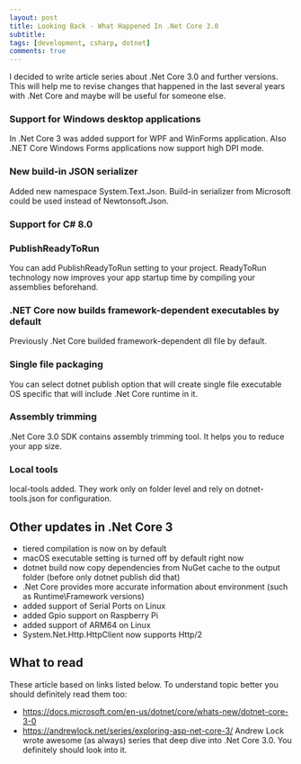 ```yaml
---
layout: post
title: Looking Back - What Happened In .Net Core 3.0
subtitle: 
tags: [development, csharp, dotnet]
comments: true
---
```


I decided to write article series about .Net Core 3.0 and further versions. This will help me to revise changes that happened in the last several years with .Net Core and maybe will be useful for someone else.

### Support for Windows desktop applications

In .Net Core 3 was added support for WPF and WinForms application. Also .NET Core Windows Forms applications now support high DPI mode.

### New build-in JSON serializer

Added new namespace System.Text.Json. Build-in serializer from Microsoft could be used instead of Newtonsoft.Json.

### Support for C# 8.0

### PublishReadyToRun

You can add PublishReadyToRun setting to your project. ReadyToRun technology now improves your app startup time by compiling your assemblies beforehand.

### .NET Core now builds framework-dependent executables by default

Previously .Net Core builded framework-dependent dll file by default.

### Single file packaging

You can select dotnet publish option that will create single file executable OS specific that will include .Net Core runtime in it.

### Assembly trimming

.Net Core 3.0 SDK contains assembly trimming tool. It helps you to reduce your app size.

### Local tools

local-tools added. They work only on folder level and rely on dotnet-tools.json for configuration.

## Other updates in .Net Core 3

- tiered compilation is now on by default
- macOS executable setting is turned off by default right now
- dotnet build now copy dependencies from NuGet cache to the output folder (before only dotnet publish did that)
- .Net Core provides more accurate information about environment (such as Runtime\Framework versions)
- added support of Serial Ports on Linux
- added Gpio support on Raspberry Pi  
- added support of ARM64 on Linux
- System.Net.Http.HttpClient now supports Http/2


## What to read

These article based on links listed below. To understand topic better you should definitely read them too:

- https://docs.microsoft.com/en-us/dotnet/core/whats-new/dotnet-core-3-0
- https://andrewlock.net/series/exploring-asp-net-core-3/ Andrew Lock wrote awesome (as always) series that deep dive into .Net Core 3.0. You definitely should look into it.
